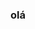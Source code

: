 ### olá

<!--
**meu nome é Rayconni sou estudante do alura.

Here are some ideas to get you started:

- 
- 🌱 gosto de volei
- 👯 quero seguir carreira militar...
- 🤔 
- 💬 A ...
- 📫  ...
- 😄 : ...
- ⚡  : ...
-->
